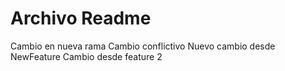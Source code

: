 # Archivo Readme

Cambio en nueva rama Cambio conflictivo
Nuevo cambio desde NewFeature
Cambio desde feature 2
